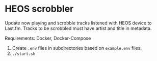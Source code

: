 # HEOS scrobbler

Update now playing and scrobble tracks listened with HEOS device to Last.fm. Tracks to be scrobbled must have artist and title in metadata.

Requirements: Docker, Docker-Compose

1. Create `.env` files in subdirectories based on `example.env` files.
2. `./start.sh`
